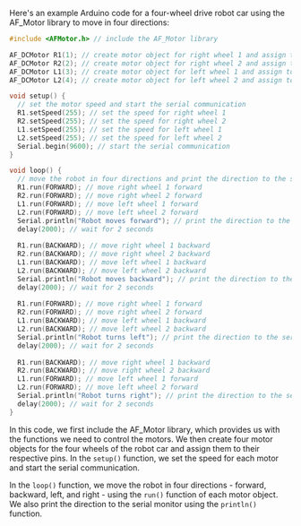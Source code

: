 Here's an example Arduino code for a four-wheel drive robot car using the AF_Motor library to move in four directions:

```C++
#include <AFMotor.h> // include the AF_Motor library

AF_DCMotor R1(1); // create motor object for right wheel 1 and assign to pin 1
AF_DCMotor R2(2); // create motor object for right wheel 2 and assign to pin 2
AF_DCMotor L1(3); // create motor object for left wheel 1 and assign to pin 3
AF_DCMotor L2(4); // create motor object for left wheel 2 and assign to pin 4

void setup() {
  // set the motor speed and start the serial communication
  R1.setSpeed(255); // set the speed for right wheel 1
  R2.setSpeed(255); // set the speed for right wheel 2
  L1.setSpeed(255); // set the speed for left wheel 1
  L2.setSpeed(255); // set the speed for left wheel 2
  Serial.begin(9600); // start the serial communication
}

void loop() {
  // move the robot in four directions and print the direction to the serial monitor
  R1.run(FORWARD); // move right wheel 1 forward
  R2.run(FORWARD); // move right wheel 2 forward
  L1.run(FORWARD); // move left wheel 1 forward
  L2.run(FORWARD); // move left wheel 2 forward
  Serial.println("Robot moves forward"); // print the direction to the serial monitor
  delay(2000); // wait for 2 seconds
  
  R1.run(BACKWARD); // move right wheel 1 backward
  R2.run(BACKWARD); // move right wheel 2 backward
  L1.run(BACKWARD); // move left wheel 1 backward
  L2.run(BACKWARD); // move left wheel 2 backward
  Serial.println("Robot moves backward"); // print the direction to the serial monitor
  delay(2000); // wait for 2 seconds
  
  R1.run(FORWARD); // move right wheel 1 forward
  R2.run(FORWARD); // move right wheel 2 forward
  L1.run(BACKWARD); // move left wheel 1 backward
  L2.run(BACKWARD); // move left wheel 2 backward
  Serial.println("Robot turns left"); // print the direction to the serial monitor
  delay(2000); // wait for 2 seconds
  
  R1.run(BACKWARD); // move right wheel 1 backward
  R2.run(BACKWARD); // move right wheel 2 backward
  L1.run(FORWARD); // move left wheel 1 forward
  L2.run(FORWARD); // move left wheel 2 forward
  Serial.println("Robot turns right"); // print the direction to the serial monitor
  delay(2000); // wait for 2 seconds
}
```

In this code, we first include the AF_Motor library, which provides us with the functions we need to control the motors. We then create four motor objects for the four wheels of the robot car and assign them to their respective pins. In the `setup()` function, we set the speed for each motor and start the serial communication.

In the `loop()` function, we move the robot in four directions - forward, backward, left, and right - using the `run()` function of each motor object. We also print the direction to the serial monitor using the `println()` function.
